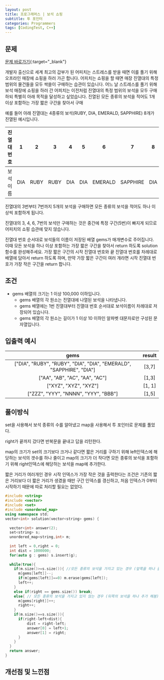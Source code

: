 ```yaml
---
layout: post
title: 프로그래머스 | 보석 쇼핑
subtitle: 투 포인터
categories: Programmers
tags: [CodingTest, C++]
---
```


## 문제
[문제 바로가기](https://school.programmers.co.kr/learn/courses/30/lessons/67258){:target="_blank"}

개발자 출신으로 세계 최고의 갑부가 된 어피치는 스트레스를 받을 때면 이를 풀기 위해 오프라인 매장에 쇼핑을 하러 가곤 합니다.
어피치는 쇼핑을 할 때면 매장 진열대의 특정 범위의 물건들을 모두 싹쓸이 구매하는 습관이 있습니다.
어느 날 스트레스를 풀기 위해 보석 매장에 쇼핑을 하러 간 어피치는 이전처럼 진열대의 특정 범위의 보석을 모두 구매하되 특별히 아래 목적을 달성하고 싶었습니다.
진열된 모든 종류의 보석을 적어도 1개 이상 포함하는 가장 짧은 구간을 찾아서 구매

예를 들어 아래 진열대는 4종류의 보석(RUBY, DIA, EMERALD, SAPPHIRE) 8개가 진열된 예시입니다.

|진열대 번호|1|2|3|4|5|6|7|8|
|:--:|:--:|:--:|:--:|:--:|:--:|:--:|:--:|:--:|
|보석이름|DIA|RUBY|RUBY|DIA|DIA|EMERALD|SAPPHIRE|DIA|

진열대의 3번부터 7번까지 5개의 보석을 구매하면 모든 종류의 보석을 적어도 하나 이상씩 포함하게 됩니다.

진열대의 3, 4, 6, 7번의 보석만 구매하는 것은 중간에 특정 구간(5번)이 빠지게 되므로 어피치의 쇼핑 습관에 맞지 않습니다.

진열대 번호 순서대로 보석들의 이름이 저장된 배열 gems가 매개변수로 주어집니다. 이때 모든 보석을 하나 이상 포함하는 가장 짧은 구간을 찾아서 return 하도록 solution 함수를 완성해주세요.
가장 짧은 구간의 시작 진열대 번호와 끝 진열대 번호를 차례대로 배열에 담아서 return 하도록 하며, 만약 가장 짧은 구간이 여러 개라면 시작 진열대 번호가 가장 작은 구간을 return 합니다.
## 조건

- gems 배열의 크기는 1 이상 100,000 이하입니다.
  - gems 배열의 각 원소는 진열대에 나열된 보석을 나타냅니다.
  - gems 배열에는 1번 진열대부터 진열대 번호 순서대로 보석이름이 차례대로 저장되어 있습니다.
  - gems 배열의 각 원소는 길이가 1 이상 10 이하인 알파벳 대문자로만 구성된 문자열입니다.


## 입출력 예시

  |gems|result|
  |:--:|:--:|
  |["DIA", "RUBY", "RUBY", "DIA", "DIA", "EMERALD", "SAPPHIRE", "DIA"]|[3,7]|
  |["AA", "AB", "AC", "AA", "AC"]|[1,3]|
|["XYZ", "XYZ", "XYZ"]|[1, 1]|
|["ZZZ", "YYY", "NNNN", "YYY", "BBB"]	|[1,5]|
  
  

## 풀이방식
  set을 사용해서 보석 종류의 수를 알아냈고 map을 사용해서 투 포인터로 문제를 풀었다. 
  
  right가 끝까지 갔다면 반복문을 끝내고 답을 리턴한다. 
  
  map의 크기가 set의 크기보다 크거나 같다면 짧은 거리를 구하기 위해 left인덱스에 해당하는 보석의 갯수를 하나 줄이고 map의 크기가 더 작다면 모든 종류의 보석을 포함하기 위해 right인덱스에 해당하는 보석을 map에 추가한다.
  
  짧은 거리가 여러개인 경우 시작 인덱스가 가장 작은 것을 출력한다는 조건은 기존의 짧은 거리보다 더 짧은 거리가 생겼을 때만 구간 인덱스를 갱신하고, 처음 인덱스가 0부터 시작하기 때문에 따로 처리할 필요는 없었다.
  ```cpp
#include <string>
#include <vector>
#include <set>
#include <unordered_map>
using namespace std;
vector<int> solution(vector<string> gems) {
    
    vector<int> answer(2);
    set<string> s;
    unordered_map<string,int> m;
    
    int left = 0,right = 0;
    int dist = 1000000;
    for(auto g : gems) s.insert(g);
    
    while(true){
      if(m.size()>=s.size()){ //모든 종류의 보석을 가지고 있는 경우 (앞쪽을 하나 줄여봄)
        m[gems[left]]--;
        if(m[gems[left]]==0) m.erase(gems[left]);
        left++;
      }
      else if(right == gems.size()) break;
      else{ // 모든 종류의 보석을 가지고 있지 않는 경우 (뒤쪽의 보석을 하나 추가 해봄)
        m[gems[right]]++;
        right++;
      }
      if(m.size()==s.size()){
        if(right-left<dist){
            dist = right-left;
            answer[0] = left+1;
            answer[1] = right;
        }
      }
    }
    return answer;
}
```

## 개선점 및 느낀점
 